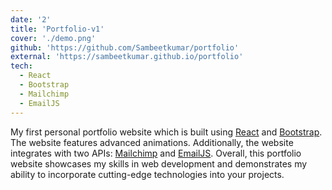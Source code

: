 ```yaml
---
date: '2'
title: 'Portfolio-v1'
cover: './demo.png'
github: 'https://github.com/Sambeetkumar/portfolio'
external: 'https://sambeetkumar.github.io/portfolio'
tech:
  - React
  - Bootstrap
  - Mailchimp
  - EmailJS
---
```


My first personal portfolio website which is built using [React](https://react.dev/) and [Bootstrap](https://getbootstrap.com/). The website features advanced animations. Additionally, the website integrates with two APIs: [Mailchimp](https://mailchimp.com/) and [EmailJS](https://www.emailjs.com/). Overall, this portfolio website showcases my skills in web development and demonstrates my ability to incorporate cutting-edge technologies into your projects.